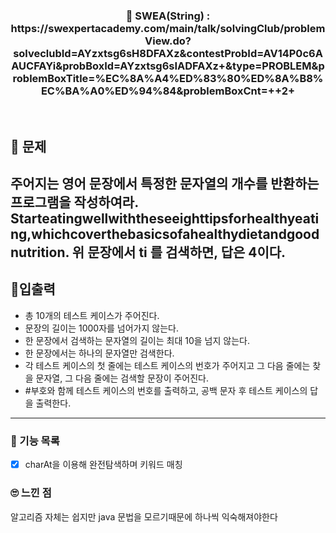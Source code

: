 <h3 align="center"> 
    📢 SWEA(String) : https://swexpertacademy.com/main/talk/solvingClub/problemView.do?solveclubId=AYzxtsg6sH8DFAXz&contestProbId=AV14P0c6AAUCFAYi&probBoxId=AYzxtsg6sIADFAXz+&type=PROBLEM&problemBoxTitle=%EC%8A%A4%ED%83%80%ED%8A%B8%EC%BA%A0%ED%94%84&problemBoxCnt=++2+
</h3>

<br>

## 🚀 문제

주어지는 영어 문장에서 특정한 문자열의 개수를 반환하는 프로그램을 작성하여라.
Starteatingwellwiththeseeighttipsforhealthyeating,whichcoverthebasicsofahealthydietandgoodnutrition.
위 문장에서 ti 를 검색하면, 답은 4이다.
---

## 🚦입출력

- 총 10개의 테스트 케이스가 주어진다.
- 문장의 길이는 1000자를 넘어가지 않는다.
- 한 문장에서 검색하는 문자열의 길이는 최대 10을 넘지 않는다.
- 한 문장에서는 하나의 문자열만 검색한다.
- 각 테스트 케이스의 첫 줄에는 테스트 케이스의 번호가 주어지고 그 다음 줄에는 찾을 문자열, 그 다음 줄에는 검색할 문장이 주어진다.
- #부호와 함께 테스트 케이스의 번호를 출력하고, 공백 문자 후 테스트 케이스의 답을 출력한다.

---

### 📜 기능 목록

- [x] charAt을 이용해 완전탐색하며 키워드 매칭

### 🙄 느낀 점

알고리즘 자체는 쉽지만 java 문법을 모르기때문에 하나씩 익숙해져야한다
